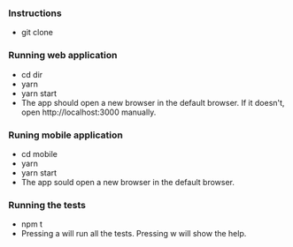 ### Instructions

-   git clone <repo>

### Running web application

-   cd dir
-   yarn
-   yarn start
-   The app should open a new browser in the default browser. If it doesn't, open http://localhost:3000 manually.

### Runing mobile application

-   cd mobile
-   yarn
-   yarn start
-   The app sould open a new browser in the default browser.

### Running the tests

-   npm t
-   Pressing a will run all the tests. Pressing w will show the help.
